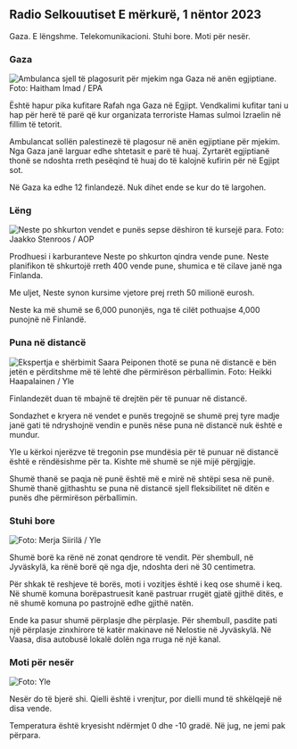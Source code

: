 ## Radio Selkouutiset E mërkurë, 1 nëntor 2023

Gaza. E lëngshme. Telekomunikacioni. Stuhi bore. Moti për nesër.

### Gaza

![Ambulanca sjell të plagosurit për mjekim nga Gaza në anën egjiptiane. Foto: Haitham Imad / EPA](https://images.cdn.yle.fi/image/upload/c_crop,h_2821,w_5016,x_0,y_744/ar_1.7777777777777777,c_fill,g_faces,h_120/h_120.q_auto:eco/f_auto/fl_lossy/v1698852282/39-1194530654258b7aaf7a)

Është hapur pika kufitare Rafah nga Gaza në Egjipt. Vendkalimi kufitar tani u hap për herë të parë që kur organizata terroriste Hamas sulmoi Izraelin në fillim të tetorit.

Ambulancat sollën palestinezë të plagosur në anën egjiptiane për mjekim. Nga Gaza janë larguar edhe shtetasit e parë të huaj. Zyrtarët egjiptianë thonë se ndoshta rreth pesëqind të huaj do të kalojnë kufirin për në Egjipt sot.

Në Gaza ka edhe 12 finlandezë. Nuk dihet ende se kur do të largohen.

### Lëng

![Neste po shkurton vendet e punës sepse dëshiron të kursejë para. Foto: Jaakko Stenroos / AOP](https://images.cdn.yle.fi/image/upload/c_crop,h_2611,w_4643,x_0,y_483/ar_1.777777777777777,c_fill,g_57,w_1.q_auto:eco/f_auto/fl_lossy/v1698838481/39-1191437653a0928a0b5b)

Prodhuesi i karburanteve Neste po shkurton qindra vende pune. Neste planifikon të shkurtojë rreth 400 vende pune, shumica e të cilave janë nga Finlanda.

Me uljet, Neste synon kursime vjetore prej rreth 50 milionë eurosh.

Neste ka më shumë se 6,000 punonjës, nga të cilët pothuajse 4,000 punojnë në Finlandë.

### Puna në distancë

![Ekspertja e shërbimit Saara Peiponen thotë se puna në distancë e bën jetën e përditshme më të lehtë dhe përmirëson përballimin. Foto: Heikki Haapalainen / Yle](https://images.cdn.yle.fi/image/upload/c_crop,h_2988,w_5312,x_16,y_569/ar_1.777777777777777,c_fill,g_500,prq_auto:eco/f_auto/fl_lossy/v1698754242/39-11936826540ed9ea44a0)

Finlandezët duan të mbajnë të drejtën për të punuar në distancë.

Sondazhet e kryera në vendet e punës tregojnë se shumë prej tyre madje janë gati të ndryshojnë vendin e punës nëse puna në distancë nuk është e mundur.

Yle u kërkoi njerëzve të tregonin pse mundësia për të punuar në distancë është e rëndësishme për ta. Kishte më shumë se një mijë përgjigje.

Shumë thanë se paqja në punë është më e mirë në shtëpi sesa në punë. Shumë thanë gjithashtu se puna në distancë sjell fleksibilitet në ditën e punës dhe përmirëson përballimin.

### Stuhi bore

![ Foto: Merja Siirilä / Yle](https://images.cdn.yle.fi/image/upload/c_crop,h_2265,w_4028,x_0,y_378/ar_1.777777777777777,c_fill,g_500,c_fill,g_50,wh0/q_auto:eco/f_auto/fl_lossy/v1698853993/39-119441665423d86dff6c)

Shumë borë ka rënë në zonat qendrore të vendit. Për shembull, në Jyväskylä, ka rënë borë që nga dje, ndoshta deri në 30 centimetra.

Për shkak të reshjeve të borës, moti i vozitjes është i keq ose shumë i keq. Në shumë komuna borëpastruesit kanë pastruar rrugët gjatë gjithë ditës, e në shumë komuna po pastrojnë edhe gjithë natën.

Ende ka pasur shumë përplasje dhe përplasje. Për shembull, pasdite pati një përplasje zinxhirore të katër makinave në Nelostie në Jyväskylä. Në Vaasa, disa autobusë lokalë dolën nga rruga në një kanal.

### Moti për nesër

![ Foto: Yle](https://images.cdn.yle.fi/image/upload/c_crop,h_1080,w_1919,x_0,y_0/ar_1.7777777777777777,c_fill,g_faces,h_675,w_100:eco/f_auto/fl_lossy/v1698848166/39-119453865425d62868a1)

Nesër do të bjerë shi. Qielli është i vrenjtur, por dielli mund të shkëlqejë në disa vende.

Temperatura është kryesisht ndërmjet 0 dhe -10 gradë. Në jug, ne jemi pak përpara.